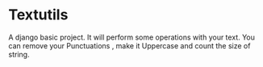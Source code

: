 # Textutils
A django basic project. It will perform some operations with your text. You can remove your Punctuations , make it Uppercase and count the size of string.
